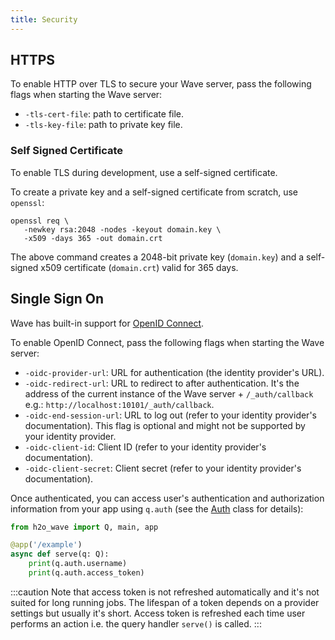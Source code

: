 ```yaml
---
title: Security
---
```


## HTTPS

To enable HTTP over TLS to secure your Wave server, pass the following flags when starting the Wave server:

- `-tls-cert-file`: path to certificate file.
- `-tls-key-file`: path to private key file.

### Self Signed Certificate

To enable TLS during development, use a self-signed certificate.

To create a private key and a self-signed certificate from scratch, use `openssl`:

```
openssl req \
   -newkey rsa:2048 -nodes -keyout domain.key \
   -x509 -days 365 -out domain.crt
```

The above command creates a 2048-bit private key (`domain.key`) and a self-signed x509 certificate (`domain.crt`) valid for 365 days.

## Single Sign On

Wave has built-in support for [OpenID Connect](https://openid.net/connect/).

To enable OpenID Connect, pass the following flags when starting the Wave server:

- `-oidc-provider-url`: URL for authentication (the identity provider's URL).
- `-oidc-redirect-url`: URL to redirect to after authentication. It's the address of the current instance of the Wave server + `/_auth/callback` e.g.: `http://localhost:10101/_auth/callback`.
- `-oidc-end-session-url`: URL to log out (refer to your identity provider's documentation). This flag is optional and might not be supported by your identity provider.
- `-oidc-client-id`: Client ID (refer to your identity provider's documentation).
- `-oidc-client-secret`:  Client secret (refer to your identity provider's documentation).

Once authenticated, you can access user's authentication and authorization information from your app using `q.auth` (see the [Auth](api/server#auth) class for details):


```py
from h2o_wave import Q, main, app

@app('/example')
async def serve(q: Q):
    print(q.auth.username)
    print(q.auth.access_token)
```

:::caution
Note that access token is not refreshed automatically and it's not suited for long running jobs. The lifespan of a token
depends on a provider settings but usually it's short. Access token is refreshed each time user performs an action i.e.
the query handler `serve()` is called.
:::
